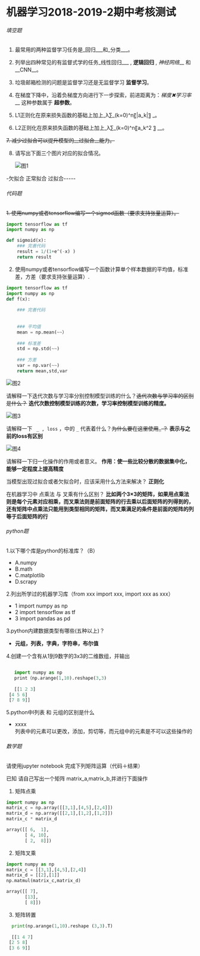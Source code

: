 #                                                                                       机器学习2018-2019-2期中考核测试

###### 填空题

1. 最常用的两种监督学习任务是_回归___和_分类___。

2. 列举出四种常见的有监督式学的任务_线性回归___ , __逻辑回归__ , _神经网络___ 和__CNN__。

3. 垃圾邮箱检测的问题是监督学习还是无监督学习 __监督学习__。

4. 在梯度下降中，沿着负梯度方向进行下一步探索，前进距离为：_梯度✖学习率___  这种参数属于 __超参数__。

5. L1正则化在原来损失函数的基础上加上_λ∑_(k=0)^n〖|a_k|〗  _。

6. L2正则化在原来损失函数的基础上加上_λ∑_(k=0)^n〖a_k^2 〗 __。

~~7. 减少过拟合可以提升模型的__过拟合__能力。~~

8. 请写出下面三个图片对应的拟合情况。

   

   ![图1](../img/2018-2019-2.1.png)


-欠拟合      正常拟合      过拟合-----
                                   

###### 代码题

~~1. 使用numpy或者tensorflow编写一个sigmod函数（要求支持张量运算）。~~

```python
import tensorflow as tf
import numpy as np

def sigmoid(x):
    ### 完善代码
    result = 1/(1+e^(-x) )    
    return result
```



2. 使用numpy或者tensorflow编写一个函数计算单个样本数据的平均值，标准差，方差（要求支持张量运算）.

```python
import tensorflow as tf
import numpy as np
def f(x):
    
    ### 完善代码
    
    
    ### 平均值
    mean = np.mean(~~）
    
    ### 标准差
    std = np.std(~~)
    
    ### 方差
    var = np.var(~~)
    return mean,std,var
```





 ![图2](../img/2018-2019-2.2.png)



请解释一下迭代次数与学习率分别控制模型训练的什么？~~迭代次数与学习率的区别是什么？~~
**迭代次数控制模型训练的次数，学习率控制模型训练的精度。**


 ![图3](../img/2018-2019-2.3.png)

       

请解释一下 ` _ , loss`  ，中的 `_` 代表着什么？~~为什么要在这里使用`_`  ？~~
 **表示与之前的loss有区别**



 ![图4](../img/2018-2019-2.4.png)

请解释一下归一化操作的作用或者意义。
**作用：使一些比较分散的数据集中化，能够一定程度上提高精度**
 

 

 

 当模型出现过拟合或者欠拟合时，应该采用什么方法来解决？
 **正则化**

 

 

 

 

在机器学习中 点乘法 与 叉乘有什么区别？
**比如两个3×3的矩阵，如果用点乘法则是每个元素对应相乘，而叉乘法则是前面矩阵的行去乘以后面矩阵的列得到的，还有矩阵中点乘法只能用到类型相同的矩阵，而叉乘满足的条件是前面的矩阵的列等于后面矩阵的行**



###### python题

1.以下哪个库是python的标准库？（B）

- A.numpy      
- B.math    
- C.matplotlib   
- D.scrapy

2.列出所学过的机器学习库（from xxx import xxx, import xxx as xxx）

- 1 import numpy as np
- 2 import tensorflow as tf
- 3 import pandas as pd

3.python内建数据类型有哪些(五种以上)？

- **元组，列表，字典，字符串，布尔值**

  

4.创建一个含有从1到9数字的3x3的二维数组，并输出

```python

   import numpy as np
   print（np.arange(1,10).reshape(3,3)
   
   [[1 2 3]
 [4 5 6]
 [7 8 9]]
```

5.python中l列表 和 元组的区别是什么

- xxxx  
列表中的元素可以更改，添加，剪切等，而元组中的元素是不可以这些操作的



###### 数学题

请使用jupyter notebook 完成下列矩阵运算（代码＋结果）

已知 请自己写出一个矩阵 matrix_a,matrix_b,并进行下面操作

1. 矩阵点乘 
```python
import numpy as np
matrix_c = np.array([[3,1],[4,5],[2,4]])
matrix_d = np.array([[2,1],[1,2],[1,2]])
matrix_c * matrix_d

array([[ 6,  1],
       [ 4, 10],
       [ 2,  8]])
```

2. 矩阵叉乘
```python
import numpy as np
matrix_c = [[3,1],[4,5],[2,4]]
matrix_d = [[2],[1]]
np.matmul(matrix_c,matrix_d)

array([[ 7],
       [13],
       [ 8]])
 ```

3. 矩阵转置
```python
  print(np.arange(1,10).reshape (3,3).T)
  
  [[1 4 7]
 [2 5 8]
 [3 6 9]]
 ```


